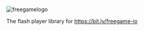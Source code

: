 ![freegamelogo](https://user-images.githubusercontent.com/74020202/173203575-94c831c7-3867-4c1c-88d9-62b2b4200c82.png)


The flash player library for https://bit.ly/freegame-io
